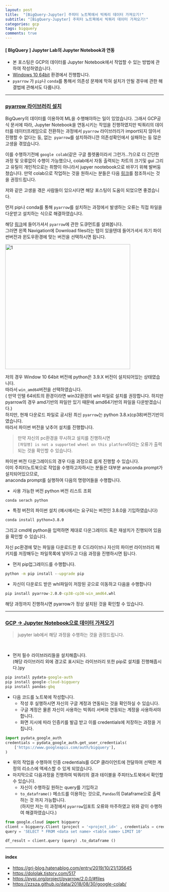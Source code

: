 ```yaml
---
layout: post
title:  "[BigQuery-Jupyter] 주피터 노트북에서 빅쿼리 데이터 가져오기!"
subtitle: "[BigQuery-Jupyter] 주피터 노트북에서 빅쿼리 데이터 가져오기!"
categories: gcp
tags: bigquery
comments: true
---
```

#### [ BIgQuery ] Jupyter Lab의 Jupyter Notebook과 연동
- 본 포스팅은 GCP의 데이터를 Jupyter Notebook에서 작업할 수 있는 방법에 관하여 작성하였습니다.
- <u>Windows 10 64bit</u> 환경에서 진행합니다.
- `pyarrow` 가 `pip`나 `conda`를 통해서 의존성 문제에 막혀 설치가 안될 경우에 관한 해결법에 관해서도  다룹니다.
---

### <u>pyarrow 라이브러리 설치</u>

BigQuery의 데이터를 이용하여 ML을 수행해야하는 일이 있었습니다.
그래서 GCP공식 문서에 따라, Jupyter Notebook을 연동시키는 작업을 진행하였지만 빅쿼리의 데이터를 데이터프레임으로 전환하는 과정에서 `pyarrow` 라이브러리가 import되지 않아서 진행할 수 없다는 둥, 없는` pyarrow`를 설치하려니깐 의존성확인에서 실패하는 둥 많은 고생을 겪었습니다. 

이를 수행하기전에 `google colab`(같은 구글 플렛폼이라서 그런가...?)으로 더 간단한 과정 및 오류없이 수행이 가능했으나, colab에서 자동 출력되는 차트의 크기및  gui 그리고 유틸이 개인적으로는 취향이 아니라서 jupyer nootebook으로 바꾸기 위해 발버둥 쳤습니다. 만약 colab으로 작업하는 것을 원하시는 분들은 다음 [링크](https://zzsza.github.io/data/2018/08/30/google-colab/)를 참조하시는 것을 권장드립니다.

저와 같은 고생을 겪은 사람들이 있으시다면 해당 포스팅이 도움이 되었으면 좋겠습니다.

먼저 pip나 conda를 통해 `pyarrow`를 설치하는 과정에서 발생하는 오류는 직접 파일을 다운받고 설치하는 식으로 해결하였습니다.

해당 [링크](https://pypi.org/project/pyarrow/2.0.0/#modal-close)에 들어가셔서 `pyarrow`에 관한 도큐먼트를 살펴봅니다.<br>그러면 왼쪽 Navigation에 Download files라는 탭이 있을텐데 들어가셔서 자기 파이썬버전과 윈도우환경에 맞는 버전을 선택하시면 됩니다.


<img width="397" alt="1" src="https://user-images.githubusercontent.com/53929665/97712071-487cfc80-1b01-11eb-9218-20f0bc728555.PNG">


저의 경우 Window 10 64bit 버전에 python은 3.9.X 버전이 설치되어있는 상태였습니다.<br>따라서 `win_amd64`버전을 선택하였습니다.<br>( 만약 인텔 64비트의 환경이라면 win32환경의 whl 파일로 설치를 권장합니다. 하지만 pyarrow의 경우 amd기반의 파일만 있기 때문에 amd64기반의 파일을 다운받겠습니다.)<br>
하지만, 현재 다운로드 파일로 공시된 최신 `pyarrow`는 python 3.8.x(cp38)버전기반이였습니다. <br>따라서 파이썬 버전을 낮추어 설치를 진행합니다.


> 만약 자신의 pc환경을 무시하고 설치를 진행하시면<br> `[파일명] is not a supported wheel on this platform`이라는 오류가 출력되는 것을 확인할 수 있습니다.


파이썬 버전 다운그레이드의 경우 다음 과정으로 쉽게 진행할 수 있습니다.<br>이미 주피터노트북으로 작업을 수행하고자하시는 분들은 대부분 anaconda prompt가 설치되어있으므로,<br>anaconda prompt를 실행하여 다음의 명령어들을 수행합니다.

- 사용 가능한 버전 python 버전 리스트 조회
```cmd
conda serach python
```

- 특정 버전의 파이썬 설치 (예시에서는 요구되는 버전인 3.8.0을 기입하였습니다)
```cmd
conda install python=3.8.0
```

그리고 cmd에 python을 입력하면 제대로 다운그레이드 혹은 재설치가 진행되어 있음을 확인할 수 있습니다.

자신 pc환경에 맞는 파일을 다운로드한 후 C드라이브나 자신의 파이썬 라이브러리 패키지를 저장해두는 파일목록에 넣어두고 다음 과정을 진행하시면 됩니다.

- 먼저 pip업그레이드를 수행합니다.
```cmd
python -m pip install --upgrade pip
```

- 자신이 다운로드 받은 whl파일이 저장된 곳으로 이동하고 다음을 수행합니다
```cmd
pip install pyarrow-2.0.0-cp38-cp38-win_amd64.whl
```

해당 과정까지 진행하시면 pyarrow가 정상 설치된 것을 확인할 수 있습니다.

---

###  <u>GCP -> Jupyter Notebook으로 데이터 가져오기</u>

> jupyter lab에서 해당 과정을 수행하는 것을 권장드립니다.

<br>

- 먼저 필수 라이브러리들을 설치해줍니다.<br>(해당 라이브러리 외에 경고로 표시되는 라이브러리 또한 pip로 설치를 진행해줍시다.)py
```cmd
pip install pydata-google-auth
pip install google-cloud-bigquery
pip install pandas-gbq
```


- 다음 코드를 노트북에 작성합니다.
	- 작성 후 실행하시면 자신의 구글 계정과 연동되는 것을 확인하실 수 있습니다.
	- 구글 계정은 물론 자신이 사용하는 빅쿼리 서버와 연동되는 계정을 사용하셔야 합니다.
	- 화면 지시에 따라 인증키를 발급 받고 이를 credentials에 저장하는 과정을 거칩니다.
```python
import pydata_google_auth
credentials = pydata_google_auth.get_user_credentials(
    ['https://www.googleapis.com/auth/bigquery'],
)
```

- 위의 작업을 수행하여 인증 credentials를 GCP 클라이언트에 전달하여 선택한 계정의 리소스에 액세스할 수 있게 되었습니다.
- 마지막으로 다음과정을 진행하여 빅쿼리의 결과 테이블을 주피터노트북에서 확인할 수 있습니다.
	- 자신이 수행하길 원하는 query를 기입하고
	- `to_dataframe()` 메소드를 이용하는 것으로, `Pandas`의 Dataframe으로 출력하는 것 까지 가능합니다.<br>(하지만 저는 이 과정에서 `pyarrow`임포트 오류와 마주하였고 위와 같이 수행하여 해결하였습니다.)
```python
from google.cloud import bigquery
client = bigquery.Client (project = '<project_id>' , credentials = credentials) 
query = 'SELECT * FROM <data set name> <table name> LIMIT 10' 

df_result = client.query (query) .to_dataframe ()
 ```



---
#### index
-  https://gri-blog.hatenablog.com/entry/2019/10/21/135645
- https://dololak.tistory.com/517
- https://pypi.org/project/pyarrow/2.0.0/#files
- https://zzsza.github.io/data/2018/08/30/google-colab/

